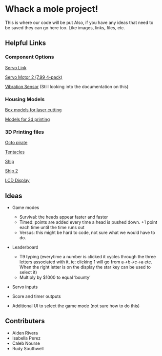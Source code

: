 # Whack a mole project!

This is where our code will be put
Also, if you have any ideas that need to be saved they can go here too. Like images, links, files, etc.

## Helpful Links

### Component Options

[Servo Link](https://www.amazon.com/WWZMDiB-SG90-Control-Servos-Arduino/dp/B0C7KQKH68/ref=sr_1_6?crid=11FS12AW1OWWE&dib=eyJ2IjoiMSJ9.sr4DYQJjPq74yrD7LZWOZZAItH75Me4Bw_c_jJ_xxsz32NIDOYxVQ8OaksQeE-T-megvbL04bs9btbqSJDqZYhkp_Tm4Rwf_ov6hFCcME3R2sL1cBlKpBe4bCDw6zK9XAffh9HmCRyKbG2tnF5X7kCpzsfF01yEW2jxkyOTOIOFPV_ihgz7EXy6bt0IMg-jKgLDmFFoAHHrBxXsYafNjopiiJ1BKhQPahxczoHeyGjdLhzNJKDlynD3zHYENODODA7XOZ51eXDT5WkbHMfCMp_-uc3VX3LBbf6UjBjkb2Io.bx-OY-VfHudzCsP2r4dNaJ2QLgYSqpCBdT6_fM9zzPg&dib_tag=se&keywords=servo%2Bmotor&qid=1729197159&sprefix=servo%2Caps%2C75&sr=8-6&th=1)

[Servo Motor 2 (7.99 4-pack)](https://www.amazon.com/Micro-Servos-Helicopter-Airplane-Controls/dp/B07MLR1498/ref=asc_df_B07MLR1498/?tag=hyprod-20&linkCode=df0&hvadid=692875362841&hvpos=&hvnetw=g&hvrand=17833389407069264196&hvpone=&hvptwo=&hvqmt=&hvdev=c&hvdvcmdl=&hvlocint=&hvlocphy=9005440&hvtargid=pla-2281435178338&mcid=8b8e4ee271763ffd87ddda41fad58f80&hvocijid=17833389407069264196-B07MLR1498-&hvexpln=73&th=1)

[Vibration Sensor](https://www.amazon.com/EC-Buying-SW-420-Vibration-Arduino/dp/B0BKZ7L1SS/ref=mp_s_a_1_11?crid=1ICT7KKDMHQUA&dib=eyJ2IjoiMSJ9.cmL4rmzUTYrAWOBhUx1tK5pMBj1CS7Dsrl7-n_7CCF1r3pOd9WnlSgclfnfwkwVC_Hyc8bYsQ2lm23dmr_6E4htEZosILxn7BLqxsvmRtsYDMtSlUHZiSK35X18lD7REL4FyeULaNDHLcvRLJ6jgEau-__0KoOvf49p1AWquF7T2zOwX8q-jx-c8BiR7qw5dkhUDWrURUZDlfPfHOMzG7g.aIRBFrK2TUHrroT52YZBlZag4eQwdZu-81sPhCUlMIw&dib_tag=se&keywords=vibration+sensor&qid=1729198055&sprefix=vibration+se%2Caps%2C159&sr=8-11) (Still looking into the documentation on this)

### Housing Models

[Box models for laser cutting](https://box.laserbiz.ru/?language=en)


[Models for 3d printing](https://www.thingiverse.com)

### 3D Printing files 
[Octo pirate](https://www.thingiverse.com/thing:2360945)


[Tentacles](https://www.thingiverse.com/thing:4420883)

[Ship](https://www.thingiverse.com/thing:6259322)

[Ship 2](https://www.thingiverse.com/thing:1405830)

[LCD Display](https://www.amazon.com/HiLetgo-Backlight-Display-Arduino-MEGA2560/dp/B01DKETWO2/ref=mp_s_a_1_2_sspa?crid=2XUV79X37GM6S&dib=eyJ2IjoiMSJ9.XU3y2CJBE9KfPG8NnAMgc4lEVB__UprIoQgykEfxiKKKKB1QR-upUC0rlOFp_f4rDGSjXZkiF6txt16ol_573tuLhFgXfuGdtGMbuaVXoxwtO8ayZnpqX7fH6LcD-B0Jn-jW1BWuK3K8SiUVdDQt5Cqf7N60Hh8yir5oJVakyXQxYtcUV13Q7Mvhsxr-7GMtrl_KAJ5MeMSJcj01MkQkjg.0b1h8dRNg378xt8qL3SnZDUzN_2kFzoHDgw5i_fXanI&dib_tag=se&keywords=20x4+lcd+display+for+arduino&qid=1729710756&sprefix=20x4+lc+d%2Caps%2C94&sr=8-2-spons&sp_csd=d2lkZ2V0TmFtZT1zcF9waG9uZV9zZWFyY2hfYXRm&psc=1)

## Ideas
- Game modes
    - Survival: the heads appear faster and faster 
    - Timed: points are added every time a head is pushed down. +1 point each time until the time runs out
    - Versus: this might be hard to code, not sure what we would have to do.

 
- Leaderboard
    - T9 typing (everytime a number is clicked it cycles through the three letters associated with it, ie: clicking 1 will go from a->b->c->a etc. When the right letter is on the display the star key can be used to select it)
    - Multiply by $1000 to equal ‘bounty’ 
- Servo inputs
- Score and timer outputs
- Additional UI to select the game mode (not sure how to do this)


## Contributers
- Aiden Rivera
- Isabella Perez
- Caleb Nourse
- Rudy Southwell
